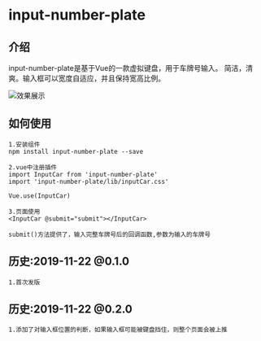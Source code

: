 # input-number-plate

## 介绍
input-number-plate是基于Vue的一款虚拟键盘，用于车牌号输入。
简洁，清爽。输入框可以宽度自适应，并且保持宽高比例。

![效果展示](http://www.woke20.com/staticFile/images/upload_b8ce6f66eec395faf3838ec6c70486be.png)

## 如何使用

```
1.安装组件
npm install input-number-plate --save
```

```
2.vue中注册插件
import InputCar from 'input-number-plate'
import 'input-number-plate/lib/inputCar.css'

Vue.use(InputCar)
```

```
3.页面使用
<InputCar @submit="submit"></InputCar>

submit()方法提供了，输入完整车牌号后的回调函数,参数为输入的车牌号
```

## 历史:2019-11-22 @0.1.0
```
1.首次发版
```

## 历史:2019-11-22 @0.2.0
```
1.添加了对输入框位置的判断，如果输入框可能被键盘挡住，则整个页面会被上推
```



